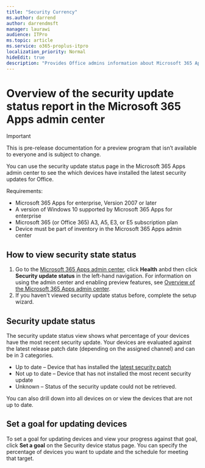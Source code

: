 ```yaml
---
title: "Security Currency"
ms.author: darrend
author: darrendmsft
manager: laurawi
audience: ITPro
ms.topic: article
ms.service: o365-proplus-itpro
localization_priority: Normal
hideEdit: true
description: "Provides Office admins information about Microsoft 365 Apps security currency within their environment"
---
```


# Overview of the security update status report in the Microsoft 365 Apps admin center

> [!IMPORTANT]
> This is pre-release documentation for a preview program that isn’t available to everyone and is subject to change.

You can use the security update status page in the Microsoft 365 Apps admin center to see the which devices have installed the latest security updates for Office.

Requirements:
- Microsoft 365 Apps for enterprise, Version 2007 or later
- A version of Windows 10 supported by Microsoft 365 Apps for enterprise
- Microsoft 365 (or Office 365) A3, A5, E3, or E5 subscription plan
- Device must be part of inventory in the Microsoft 365 Apps admin center

## How to view security state status

1. Go to the [Microsoft 365 Apps admin center](https://config.office.com), click **Health** anbd then click **Security update status** in the left-hand navigation. For information on using the admin center and enabling preview features, see [Overview of the Microsoft 365 Apps admin center](overview.md).
2. If you haven't viewed security update status before, complete the setup wizard.

## Security update status

The security update status view shows what percentage of your devices have the most recent security update. Your devices are evaluated against the latest release patch date (depending on the assigned channel) and can be in 3 categories.

- Up to date – Device that has installed the [latest security patch](https://docs.microsoft.com/officeupdates/microsoft365-apps-security-updates)
- Not up to date – Device that has not installed the most recent security update
- Unknown – Status of the security update could not be retrieved.

You can also drill down into all devices on or view the devices that are not up to date.

## Set a goal for updating devices

To set a goal for updating devices and view your progress against that goal, click **Set a goal** on the Security device status page. You can specify the percentage of devices you want  to update and the schedule for meeting that target.
